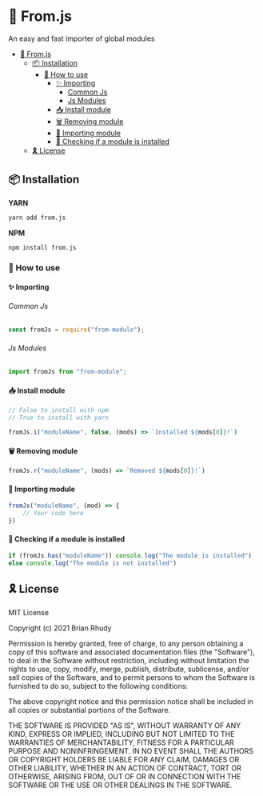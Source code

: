 # 🚀 From.js
An easy and fast importer of global modules

- [🚀 From.js](#-fromjs)
  - [📦 Installation](#-installation)
    - [🧐 How to use](#-how-to-use)
      - [✨ Importing](#-importing)
          - [Common Js](#common-js)
          - [Js Modules](#js-modules)
      - [📥 Install module](#-install-module)
      - [🗑 Removing module](#-removing-module)
      - [🎈 Importing module](#-importing-module)
      - [🤔 Checking if a module is installed](#-checking-if-a-module-is-installed)
  - [🎗 License](#-license)
## 📦 Installation

**YARN**
```bash
yarn add from.js
```

**NPM**
```bash
npm install from.js
```

### 🧐 How to use

#### ✨ Importing
###### Common Js
```js
const fromJs = require("from-module");
```

###### Js Modules
```js
import fromJs from "from-module";
```

#### 📥 Install module
```js
// False to install with npm
// True to install with yarn

fromJs.i("moduleName", false, (mods) => `Installed ${mods[0]}!`)
```

#### 🗑 Removing module
```js
fromJs.r("moduleName", (mods) => `Removed ${mods[0]}!`)
```

#### 🎈 Importing module
```js
fromJs("moduleName", (mod) => {
    // Your code here
})
```

#### 🤔 Checking if a module is installed
```js
if (fromJs.has("moduleName")) console.log("The module is installed")
else console.log("The module is not installed")
```


## 🎗 License
MIT License

Copyright (c) 2021 Brian Rhudy

Permission is hereby granted, free of charge, to any person obtaining a copy
of this software and associated documentation files (the "Software"), to deal
in the Software without restriction, including without limitation the rights
to use, copy, modify, merge, publish, distribute, sublicense, and/or sell
copies of the Software, and to permit persons to whom the Software is
furnished to do so, subject to the following conditions:

The above copyright notice and this permission notice shall be included in all
copies or substantial portions of the Software.

THE SOFTWARE IS PROVIDED "AS IS", WITHOUT WARRANTY OF ANY KIND, EXPRESS OR
IMPLIED, INCLUDING BUT NOT LIMITED TO THE WARRANTIES OF MERCHANTABILITY,
FITNESS FOR A PARTICULAR PURPOSE AND NONINFRINGEMENT. IN NO EVENT SHALL THE
AUTHORS OR COPYRIGHT HOLDERS BE LIABLE FOR ANY CLAIM, DAMAGES OR OTHER
LIABILITY, WHETHER IN AN ACTION OF CONTRACT, TORT OR OTHERWISE, ARISING FROM,
OUT OF OR IN CONNECTION WITH THE SOFTWARE OR THE USE OR OTHER DEALINGS IN THE
SOFTWARE.
